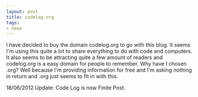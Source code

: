 ```yaml
---
layout: post
title: codelog.org
tags:
- news
---
```

I have decided to buy the domain codelog.org to go with this blog. It seems
I'm using this quite a lot to share everything to do with code and computers.
It also seems to be attracting quite a few amount of readers and codelog.org
is a easy domain for people to remember. Why have I chosen .org? Well because
I'm providing information for free and I'm asking nothing in return and .org
just seems to fit in with this.

18/06/2012 Update: Code Log is now Finite Post.


